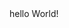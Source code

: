 <!DOCTYPE html>
<html>
        <head>
            <title>My first project</title>
        </head>
        <body>
            hello World!
        </body>
</html>
